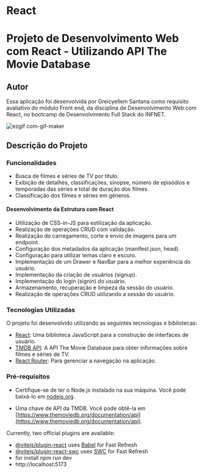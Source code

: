 # React

# Projeto de Desenvolvimento Web com React - Utilizando API The Movie Database

## Autor

Essa aplicação foi desenvolvida por Greicyellem Santana como requisito avaliativo do módulo Front end, da disciplina de Desenvolvimento Web com React, no bootcamp de Desenvolvimento Full Stack do INFNET.

![ezgif com-gif-maker](https://github.com/Greicyellem/movies-project-react-/assets/143654364/9b70fad6-9dee-4179-a8dc-a36e0145c0e4)


## Descrição do Projeto

### Funcionalidades

- Busca de filmes e séries de TV por título.
- Exibição de detalhes, classificações, sinopse, número de episódios e temporadas das séries e total de duração dos filmes.
- Classificação dos filmes e séries em gêneros.

#### Desenvolvimento da Estrutura com React

- Utilização de CSS-in-JS para estilização da aplicação.
- Realização de operações CRUD com validação.
- Realização do carregamento, corte e envio de imagens para um endpoint.
- Configuração dos metadados da aplicação (manifest.json, head).
- Configuração para utilizar temas claro e escuro.
- Implementação de um Drawer e NavBar para a melhor experiência do usuário.
- Implementação da criação de usuários (signup).
- Implementação do login (signin) do usuário.
- Armazenamento, recuperação e limpeza da sessão do usuário.
- Realização de operações CRUD utilizando a sessão do usuário.

### Tecnologias Utilizadas

O projeto foi desenvolvido utilizando as seguintes tecnologias e bibliotecas:

- [React](https://reactjs.org/): Uma biblioteca JavaScript para a construção de interfaces de usuário.
- [TMDB API](https://www.themoviedb.org/documentation/api): A API The Movie Database para obter informações sobre filmes e séries de TV.
- [React Router](https://reactrouter.com/): Para gerenciar a navegação na aplicação.



### Pré-requisitos

- Certifique-se de ter o Node.js instalado na sua máquina. Você pode baixá-lo em [nodejs.org](https://nodejs.org/).
  
- Uma chave de API da TMDB. Você pode obtê-la em [https://www.themoviedb.org/documentation/api](https://www.themoviedb.org/documentation/api).



Currently, two official plugins are available:

- [@vitejs/plugin-react](https://github.com/vitejs/vite-plugin-react/blob/main/packages/plugin-react/README.md) uses [Babel](https://babeljs.io/) for Fast Refresh
- [@vitejs/plugin-react-swc](https://github.com/vitejs/vite-plugin-react-swc) uses [SWC](https://swc.rs/) for Fast Refresh
- for install npm run dev
- http://localhost:5173
